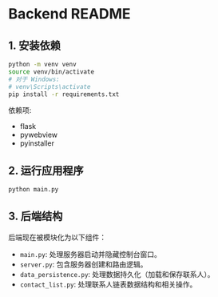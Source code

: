 # Backend README

## 1. 安装依赖

```bash
python -m venv venv
source venv/bin/activate
# 对于 Windows:
# venv\Scripts\activate
pip install -r requirements.txt
```

依赖项:
- flask
- pywebview
- pyinstaller

## 2. 运行应用程序

```bash
python main.py
```

## 3. 后端结构

后端现在被模块化为以下组件：

- `main.py`: 处理服务器启动并隐藏控制台窗口。
- `server.py`: 包含服务器创建和路由逻辑。
- `data_persistence.py`: 处理数据持久化（加载和保存联系人）。
- `contact_list.py`: 处理联系人链表数据结构和相关操作。